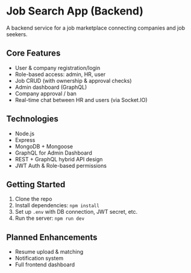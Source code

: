 # Job Search App (Backend)

A backend service for a job marketplace connecting companies and job seekers.

## Core Features

- User & company registration/login
- Role-based access: admin, HR, user
- Job CRUD (with ownership & approval checks)
- Admin dashboard (GraphQL)
- Company approval / ban
- Real-time chat between HR and users (via Socket.IO)

## Technologies

- Node.js
- Express
- MongoDB + Mongoose
- GraphQL for Admin Dashboard
- REST + GraphQL hybrid API design
- JWT Auth & Role-based permissions

## Getting Started

1. Clone the repo
2. Install dependencies: `npm install`
3. Set up `.env` with DB connection, JWT secret, etc.
4. Run the server: `npm run dev`

## Planned Enhancements

- Resume upload & matching
- Notification system
- Full frontend dashboard

